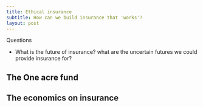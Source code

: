 ```yaml
---
title: Ethical insurance
subtitle: How can we build insurance that 'works'?
layout: post
---
```



Questions

- What is the future of insurance? what are the uncertain futures we could provide insurance for?


## The One acre fund




## The economics on insurance
